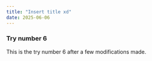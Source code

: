 ```yaml
---
title: "Insert title xd"
date: 2025-06-06
---
```


### Try number 6
This is the try number 6 after a few modifications made. 
